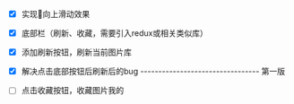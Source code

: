
 - [x] 实现向上滑动效果
 - [x] 底部栏（刷新、收藏，需要引入redux或相关类似库）
 - [x] 添加刷新按钮，刷新当前图片库
 - [x] 解决点击底部按钮后刷新后的bug
 --------------------------------- 第一版
 - [ ] 点击收藏按钮，收藏图片我的

